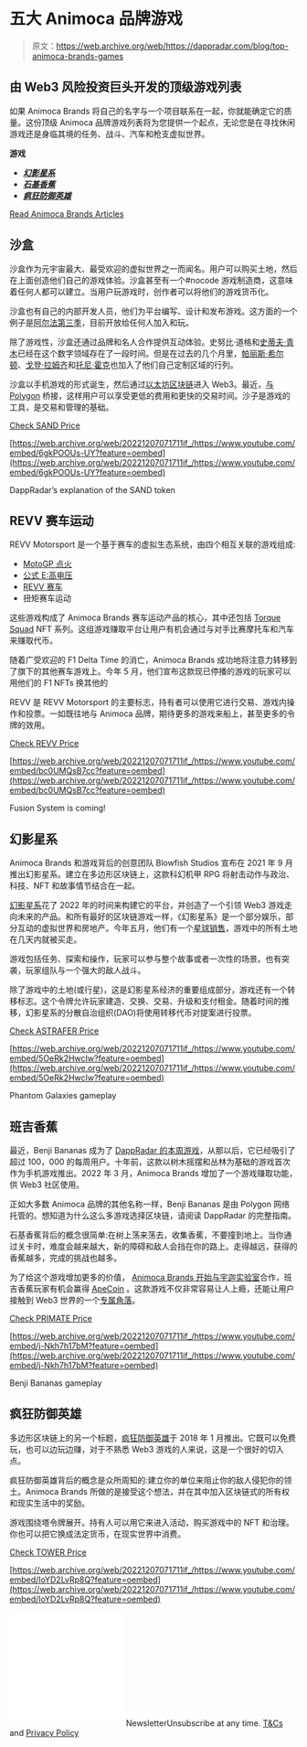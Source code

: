 # 五大 Animoca 品牌游戏

> 原文：<https://web.archive.org/web/https://dappradar.com/blog/top-animoca-brands-games>

## 由 Web3 风险投资巨头开发的顶级游戏列表

如果 Animoca Brands 将自己的名字与一个项目联系在一起，你就能确定它的质量。这份顶级 Animoca 品牌游戏列表将为您提供一个起点，无论您是在寻找休闲游戏还是身临其境的任务、战斗、汽车和枪支虚拟世界。

**游戏**

*   ***[幻影星系](https://web.archive.org/web/20221207071711/https://dappradar.com/blog/top-animoca-brands-games/#phantom-galaxies)***
*   ***[石基香蕉](https://web.archive.org/web/20221207071711/https://dappradar.com/blog/top-animoca-brands-games/#benji-bananas)***
*   ***[疯狂防御英雄](https://web.archive.org/web/20221207071711/https://dappradar.com/blog/top-animoca-brands-games/#crazy-defense)***

[Read Animoca Brands Articles](https://web.archive.org/web/20221207071711/https://dappradar.com/blog/search/?q=animoca%20brands)

## 沙盒

沙盒作为元宇宙最大、最受欢迎的虚拟世界之一而闻名。用户可以购买土地，然后在上面创造他们自己的游戏体验。沙盒甚至有一个#nocode 游戏制造商，这意味着任何人都可以建立。当用户玩游戏时，创作者可以将他们的游戏货币化。

沙盒也有自己的内部开发人员，他们为平台编写、设计和发布游戏。这方面的一个例子是[阿尔法第三季](https://web.archive.org/web/20221207071711/https://dappradar.com/blog/how-to-play-the-sandbox-season-3)，目前开放给任何人加入和玩。

除了游戏性，沙盒还通过品牌和名人合作提供互动体验。史努比·道格和[史蒂夫·青木](https://web.archive.org/web/20221207071711/https://dappradar.com/hub/wallet/eth/0xe4bbcbff51e61d0d95fcc5016609ac8354b177c4)已经在这个数字领域存在了一段时间。但是在过去的几个月里，[帕丽斯·希尔顿](https://web.archive.org/web/20221207071711/https://dappradar.com/blog/paris-hilton-enters-the-sandbox)、[戈登·拉姆齐](https://web.archive.org/web/20221207071711/https://dappradar.com/blog/gordon-ramsay-brings-hells-kitchen-to-the-sandbox)和[托尼·霍克](https://web.archive.org/web/20221207071711/https://medium.com/sandbox-game/the-sandbox-partners-with-tony-hawk-and-autograph-to-create-the-worlds-biggest-skatepark-in-the-fdc4c9283d1c)也加入了他们自己定制区域的行列。

沙盒以手机游戏的形式诞生，然后通过[以太坊区块链](https://web.archive.org/web/20221207071711/https://dappradar.com/rankings/protocol/ethereum/category/games)进入 Web3。最近，[与 Polygon](https://web.archive.org/web/20221207071711/https://dappradar.com/blog/the-sandbox-migrates-to-polygon-this-summer) 桥接，这样用户可以享受更低的费用和更快的交易时间。沙子是游戏的工具，是交易和管理的基础。

[Check SAND Price](https://web.archive.org/web/20221207071711/https://dappradar.com/hub/token/eth/SAND?from=0x3845badade8e6dff049820680d1f14bd3903a5d0)

[https://web.archive.org/web/20221207071711if_/https://www.youtube.com/embed/6gkPOOUs-UY?feature=oembed](https://web.archive.org/web/20221207071711if_/https://www.youtube.com/embed/6gkPOOUs-UY?feature=oembed)

DappRadar’s explanation of the SAND token

## REVV 赛车运动

REVV Motorsport 是一个基于赛车的虚拟生态系统，由四个相互关联的游戏组成:

*   [MotoGP 点火](https://web.archive.org/web/20221207071711/https://dappradar.com/flow/games/motogp-ignition)
*   [公式 E:高电压](https://web.archive.org/web/20221207071711/https://dappradar.com/binance-smart-chain/games/formula-e-high-voltage)
*   [REVV 赛车](https://web.archive.org/web/20221207071711/https://dappradar.com/polygon/games/revv-racing)
*   扭矩赛车运动

这些游戏构成了 Animoca Brands 赛车运动产品的核心，其中还包括 [Torque Squad](https://web.archive.org/web/20221207071711/https://dappradar.com/hub/nft-explorer/collection/torque-squad) NFT 系列。这组游戏赚取平台让用户有机会通过与对手比赛摩托车和汽车来赚取代币。

随着广受欢迎的 F1 Delta Time 的消亡，Animoca Brands 成功地将注意力转移到了旗下的其他赛车游戏上。今年 5 月，他们宣布这款现已停播的游戏的玩家可以用他们的 F1 NFTs 换其他的

REVV 是 REVV Motorsport 的主要标志，持有者可以使用它进行交易、游戏内操作和投票。一如既往地与 Animoca 品牌，期待更多的游戏来船上，甚至更多的令牌的效用。

[Check REVV Price](https://web.archive.org/web/20221207071711/https://dappradar.com/hub/token/eth/REVV?from=0x557b933a7c2c45672b610f8954a3deb39a51a8ca)

[https://web.archive.org/web/20221207071711if_/https://www.youtube.com/embed/bc0UMQsB7cc?feature=oembed](https://web.archive.org/web/20221207071711if_/https://www.youtube.com/embed/bc0UMQsB7cc?feature=oembed)

Fusion System is coming!

## 幻影星系

Animoca Brands 和游戏背后的创意团队 Blowfish Studios 宣布在 2021 年 9 月推出幻影星系。建立在多边形区块链上，这款科幻机甲 RPG 将射击动作与政治、科技、NFT 和故事情节结合在一起。

[幻影星系](https://web.archive.org/web/20221207071711/https://dappradar.com/polygon/games/phantom-galaxies)花了 2022 年的时间来构建它的平台，并创造了一个引领 Web3 游戏走向未来的产品。和所有最好的区块链游戏一样，《幻影星系》是一个部分娱乐，部分互动的虚拟世界和房地产。今年五月，他们有一个[星球销售](https://web.archive.org/web/20221207071711/https://dappradar.com/blog/5-things-to-know-about-phantom-galaxies-planet-sale)，游戏中的所有土地在几天内就被买走。

游戏包括任务、探索和操作，玩家可以参与整个故事或者一次性的场景。也有突袭，玩家组队与一个强大的敌人战斗。

除了游戏中的土地(或行星)，这是幻影星系经济的重要组成部分，游戏还有一个转移标志。这个令牌允许玩家建造、交换、交易、升级和支付租金。随着时间的推移，幻影星系的分散自治组织(DAO)将使用转移代币对提案进行投票。

[Check ASTRAFER Price](https://web.archive.org/web/20221207071711/https://www.coingecko.com/en/coins/astrafer)

[https://web.archive.org/web/20221207071711if_/https://www.youtube.com/embed/5OeRk2HwcIw?feature=oembed](https://web.archive.org/web/20221207071711if_/https://www.youtube.com/embed/5OeRk2HwcIw?feature=oembed)

Phantom Galaxies gameplay

## 班吉香蕉

最近，Benji Bananas 成为了 [DappRadar 的本周游戏](https://web.archive.org/web/20221207071711/https://dappradar.com/blog/how-to-play-and-win-benji-bananas)，从那以后，它已经吸引了超过 100，000 的每周用户。十年前，这款以树木摇摆和丛林为基础的游戏首次作为手机游戏推出。2022 年 3 月，Animoca Brands 增加了一个游戏赚取功能，供 Web3 社区使用。

正如大多数 Animoca 品牌的其他名称一样，Benji Bananas 是由 Polygon 网络托管的。想知道为什么这么多游戏选择区块链，请阅读 DappRadar 的完整指南。

石基香蕉背后的概念很简单:在树上荡来荡去，收集香蕉，不要撞到地上。当你通过关卡时，难度会越来越大，新的障碍和敌人会挡在你的路上。走得越远，获得的香蕉越多，完成的挑战也越多。

为了给这个游戏增加更多的价值， [Animoca Brands 开始与宇迦实验室](https://web.archive.org/web/20221207071711/https://dappradar.com/blog/play-benji-bananas-on-mobile-to-earn-apecoin)合作，班吉香蕉玩家有机会赢得 [ApeCoin](https://web.archive.org/web/20221207071711/https://dappradar.com/hub/token/eth/APE?from=0x4d224452801aced8b2f0aebe155379bb5d594381) 。这款游戏不仅非常容易让人上瘾，还能让用户接触到 Web3 世界的一个[专属角落](https://web.archive.org/web/20221207071711/https://dappradar.com/ethereum/collectibles/bored-ape-yacht-club)。

[Check PRIMATE Price](https://web.archive.org/web/20221207071711/https://dappradar.com/hub/token/eth/PRIMATE/APE?from=0x46e98FFE40E408bA6412bEb670507e083C8B95ff)

[https://web.archive.org/web/20221207071711if_/https://www.youtube.com/embed/j-Nkh7h17bM?feature=oembed](https://web.archive.org/web/20221207071711if_/https://www.youtube.com/embed/j-Nkh7h17bM?feature=oembed)

Benji Bananas gameplay

## 疯狂防御英雄

多边形区块链上的另一个标题，[疯狂防御英雄](https://web.archive.org/web/20221207071711/https://dappradar.com/multichain/games/crazy-defense-heroes)于 2018 年 1 月推出。它既可以免费玩，也可以边玩边赚，对于不熟悉 Web3 游戏的人来说，这是一个很好的切入点。

疯狂防御英雄背后的概念是众所周知的:建立你的单位来阻止你的敌人侵犯你的领土。Animoca Brands 所做的是接受这个想法，并在其中加入区块链式的所有权和现实生活中的奖励。

游戏围绕塔令牌展开。持有人可以用它来进入活动，购买游戏中的 NFT 和治理。你也可以把它换成法定货币，在现实世界中消费。

[Check TOWER Price](https://web.archive.org/web/20221207071711/https://dappradar.com/hub/token/eth/TOWER?from=0x1c9922314ed1415c95b9fd453c3818fd41867d0b)

[https://web.archive.org/web/20221207071711if_/https://www.youtube.com/embed/IoYD2LvRp8Q?feature=oembed](https://web.archive.org/web/20221207071711if_/https://www.youtube.com/embed/IoYD2LvRp8Q?feature=oembed)

![](img/6d5a4a2d609c56e1a5771717e54ba759.png) NewsletterUnsubscribe at any time. [T&Cs](https://web.archive.org/web/20221207071711/https://dappradar.com/terms) and [Privacy Policy](https://web.archive.org/web/20221207071711/https://dappradar.com/privacy-policy)